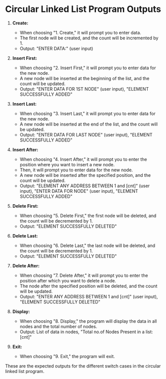 # Circular Linked List Program Outputs

1. **Create:**
   - When choosing "1. Create," it will prompt you to enter data.
   - The first node will be created, and the count will be incremented by 1.
   - Output: "ENTER DATA:" (user input)

2. **Insert First:**
   - When choosing "2. Insert First," it will prompt you to enter data for the new node.
   - A new node will be inserted at the beginning of the list, and the count will be updated.
   - Output: "ENTER DATA FOR 1ST NODE" (user input), "ELEMENT SUCCESSFULLY ADDED"

3. **Insert Last:**
   - When choosing "3. Insert Last," it will prompt you to enter data for the new node.
   - A new node will be inserted at the end of the list, and the count will be updated.
   - Output: "ENTER DATA FOR LAST NODE" (user input), "ELEMENT SUCCESSFULLY ADDED"

4. **Insert After:**
   - When choosing "4. Insert After," it will prompt you to enter the position where you want to insert a new node.
   - Then, it will prompt you to enter data for the new node.
   - A new node will be inserted after the specified position, and the count will be updated.
   - Output: "ELEMENT ANY ADDRESS BETWEEN 1 and [cnt]" (user input), "ENTER DATA FOR NODE" (user input), "ELEMENT SUCCESSFULLY ADDED"

5. **Delete First:**
   - When choosing "5. Delete First," the first node will be deleted, and the count will be decremented by 1.
   - Output: "ELEMENT SUCCESSFULLY DELETED"

6. **Delete Last:**
   - When choosing "6. Delete Last," the last node will be deleted, and the count will be decremented by 1.
   - Output: "ELEMENT SUCCESSFULLY DELETED"

7. **Delete After:**
   - When choosing "7. Delete After," it will prompt you to enter the position after which you want to delete a node.
   - The node after the specified position will be deleted, and the count will be updated.
   - Output: "ENTER ANY ADDRESS BETWEEN 1 and [cnt]" (user input), "ELEMENT SUCCESSFULLY DELETED"

8. **Display:**
   - When choosing "8. Display," the program will display the data in all nodes and the total number of nodes.
   - Output: List of data in nodes, "Total no.of Nodes Present in a list: [cnt]"

9. **Exit:**
   - When choosing "9. Exit," the program will exit.

These are the expected outputs for the different switch cases in the circular linked list program.
